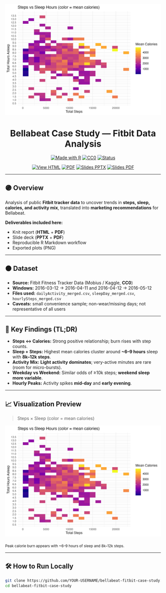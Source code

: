 <!--
Bellabeat Case Study — README
Brand accents: Purple #6E44FF  |  Orange #FF7A00
-->

<p align="center">
  <img src="images/03_steps_sleep_heatmap.png" alt="Steps × Sleep Heatmap" width="860">
</p>

<h1 align="center">Bellabeat Case Study — Fitbit Data Analysis</h1>

<p align="center">
  <a href="https://img.shields.io/badge/Made%20with-R-6E44FF?logo=r&logoColor=white"><img src="https://img.shields.io/badge/Made%20with-R-6E44FF?logo=r&logoColor=white" alt="Made with R"></a>
  <a href="https://img.shields.io/badge/dataset-CC0-FF7A00"><img src="https://img.shields.io/badge/dataset-CC0-FF7A00" alt="CC0"></a>
  <a href="https://img.shields.io/badge/status-Completed-brightgreen"><img src="https://img.shields.io/badge/status-Completed-brightgreen" alt="Status"></a>
</p>

<p align="center">
  <a href="Bellabeat_Case_Study.html"><img src="https://img.shields.io/badge/▶%20View%20HTML%20Report-6E44FF?style=for-the-badge" alt="View HTML"></a>
  <a href="Bellabeat_Case_Study.pdf"><img src="https://img.shields.io/badge/⬇%20Download%20PDF-FF7A00?style=for-the-badge" alt="PDF"></a>
  <a href="slides/Bellabeat_Case_Study_Slides.pptx"><img src="https://img.shields.io/badge/⬇%20Slides%20(PPTX)-6E44FF?style=for-the-badge" alt="Slides PPTX"></a>
  <a href="slides/Bellabeat_Case_Study_Slides_PDF.pdf"><img src="https://img.shields.io/badge/⬇%20Slides%20(PDF)-FF7A00?style=for-the-badge" alt="Slides PDF"></a>
</p>

---

## 🟣 Overview
Analysis of public **Fitbit tracker data** to uncover trends in **steps, sleep, calories, and activity mix**, translated into **marketing recommendations** for Bellabeat.

**Deliverables included here:**  
- Knit report (**HTML** + **PDF**)  
- Slide deck (**PPTX** + **PDF**)  
- Reproducible R Markdown workflow  
- Exported plots (PNG)

---

## 🟠 Dataset
- **Source:** Fitbit Fitness Tracker Data (Mobius / Kaggle, **CC0**)  
- **Windows:** 2016-03-12 → 2016-04-11 and 2016-04-12 → 2016-05-12  
- **Files used:** `dailyActivity_merged.csv`, `sleepDay_merged.csv`, `hourlySteps_merged.csv`  
- **Caveats:** small convenience sample; non-wear/missing days; not representative of all users

---

## 🔎 Key Findings (TL;DR)
- **Steps ↔ Calories:** Strong positive relationship; burn rises with step counts.  
- **Sleep + Steps:** Highest mean calories cluster around **~6–9 hours** sleep with **8k–12k steps**.  
- **Activity Mix:** **Light activity dominates**; very-active minutes are rare (room for micro-bursts).  
- **Weekday vs Weekend:** Similar odds of ≥10k steps; **weekend sleep more variable**.  
- **Hourly Peaks:** Activity spikes **mid-day** and **early evening**.

---

## 📈 Visualization Preview
> Steps × Sleep (color = mean calories)
<p>
  <img src="images/03_steps_sleep_heatmap.png" alt="Steps vs Sleep (Mean Calories)" width="760">
</p>
<sub>Peak calorie burn appears with ~6–9 hours of sleep and 8k–12k steps.</sub>

---

## 🛠 How to Run Locally

```bash
git clone https://github.com/YOUR-USERNAME/bellabeat-fitbit-case-study.git
cd bellabeat-fitbit-case-study
